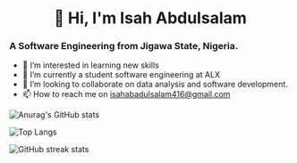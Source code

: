 <h1><center>👋 Hi, I'm Isah Abdulsalam</center></h1>
<h3>A Software Engineering from Jigawa State, Nigeria.</h3>

- 👀 I’m interested in learning new skills
- 🌱 I’m currently a student software engineering at ALX
- 💞️ I’m looking to collaborate on data analysis and software development.
- 📫 How to reach me on isahabadulsalam416@gmail.com 

<!---
Isahabdulsalam/Isahabdulsalam is a ✨ special ✨ repository because its `README.md` (this file) appears on your GitHub profile.
You can click the Preview link to take a look at your changes.
--->

![Anurag's GitHub stats](https://github-readme-stats.vercel.app/api?username=isahabdulsalam&show_icons=true&theme=tokyonight)

<!---![Anurag's GitHub stats](https://github-readme-stats.vercel.app/api?username=isahabdulsalam&theme=THEME_NAME&show=reviews,discussions_started,discussions_answered,prs_merged,prs_merged_percentage) [![Anurag's GitHub stats-Dark](https://github-readme-stats.vercel.app/api?username=isahabdulsalam&show_icons=true&theme=dark#gh-dark-mode-only)](https://github.com/anuraghazra/github-readme-stats#gh-dark-mode-only)
[![Anurag's GitHub stats-Light](https://github-readme-stats.vercel.app/api?username=isahabdulsalam&show_icons=true&theme=default#gh-light-mode-only)](https://github.com/anuraghazra/github-readme-stats#gh-light-mode-only)
--->

![Top Langs](https://github-readme-stats.vercel.app/api/top-langs/?username=isahabdulsalam&layout=compact)

![GitHub streak stats](https://streak-stats.demolab.com/?user=Isahabdulsalam)  
